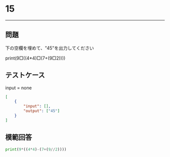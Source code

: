 # 15

---
## 問題

下の空欄を埋めて、"45"を出力してください

print(9□((4*4)□(7+(9□2))))
## テストケース
input = none
```json
[
	{
		"input": [],
		"output": ["45"]
  	}
]
```

## 模範回答
```python
print(9*((4*4)-(7+(9//2))))
```